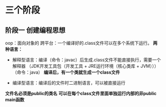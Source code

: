 # 三个阶段
## 阶段一 创建编程思想
oop：面向对象的
跨平台：一个编译好的.class文件可以在多个系统下运行。
**两种语言：**
- 解释型语言：编译（命令：javac）后生成.class文件不能直接执行，需要一个解释器
（JDK开发工具包（开发工具 + JRE运行环境（核心类库 + JVM）））（命令：java）
**编译后，有一个类就生成一个class文件**

- 编译型语言：编译后的文件时二进制语言，可以被直接运行

**文件名必须是public的类名**
**可以在每个class文件里面单独运行内部的非public main函数**

<!--stackedit_data:
eyJoaXN0b3J5IjpbMjU3MTUwNDU1LDEzMzA0MTE0MTgsLTI3OT
EwNzgzMiwtMzk0MjExNDA0LC0xNjExMDIyMjEyLC0yMDg4NzQ2
NjEyXX0=
-->